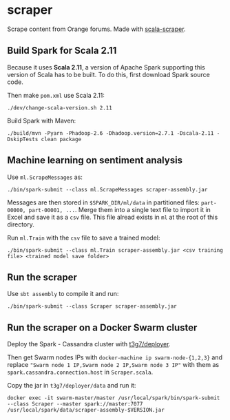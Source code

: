 # scraper

Scrape content from Orange forums. Made with [scala-scraper](https://github.com/ruippeixotog/scala-scraper).

## Build Spark for Scala 2.11

Because it uses **Scala 2.11**, a version of Apache Spark supporting this version of Scala has to be built. To do this, first download Spark source code.

Then make `pom.xml` use Scala 2.11:

    ./dev/change-scala-version.sh 2.11

Build Spark with Maven:

    ./build/mvn -Pyarn -Phadoop-2.6 -Dhadoop.version=2.7.1 -Dscala-2.11 -DskipTests clean package

## Machine learning on sentiment analysis

Use `ml.ScrapeMessages` as:

    ./bin/spark-submit --class ml.ScrapeMessages scraper-assembly.jar

Messages are then stored in `$SPARK_DIR/ml/data` in partitioned files: `part-00000, part-00001, ...`. Merge them into a single text file to import it in Excel and save it as a `csv` file. This file alread exists in `ml` at the root of this directory.

Run `ml.Train` with the `csv` file to save a trained model:

    ./bin/spark-submit --class ml.Train scraper-assembly.jar <csv training file> <trained model save folder>

## Run the scraper

Use `sbt assembly` to compile it and run:

    ./bin/spark-submit --class Scraper scraper-assembly.jar
    
## Run the scraper on a Docker Swarm cluster

Deploy the Spark - Cassandra cluster with [t3g7/deployer](https://github.com/t3g7/deployer).

Then get Swarm nodes IPs with `docker-machine ip swarm-node-{1,2,3}` and replace `"Swarm node 1 IP,Swarm node 2 IP,Swarm node 3 IP"` with them as `spark.cassandra.connection.host` in `Scraper.scala`.

Copy the jar in `t3g7/deployer/data` and run it:

    docker exec -it swarm-master/master /usr/local/spark/bin/spark-submit --class Scraper --master spark://master:7077 /usr/local/spark/data/scraper-assembly-$VERSION.jar

